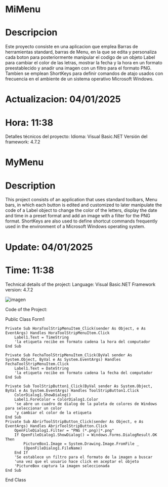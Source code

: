 # MiMenu

# Descripcion

 Este proyecto consiste en una aplicacion que emplea Barras 
 de herramientas standard, barras de Menu, en la que se
 edita y personaliza cada boton para posteriormente 
 manipular el codigo de un objeto Label para cambiar el color
 de las letras, mostrar la fecha y la hora en un formato 
 preestablecido y anadir una imagen con un filtro para el 
 formato PNG. Tambien se emplean ShortKeys para definir
 comandos de atajo usados con frecuencia en el ambiente
 de un sistema operativo Microsoft Windows.

 # Actualizacion: 04/01/2025
 # Hora: 11:38

Detalles técnicos del proyecto:
Idioma: Visual Basic.NET
Versión del framework: 4.7.2

# MyMenu

# Description

This project consists of an application that uses standard toolbars,
Menu bars, in which each button is edited and customized to
later manipulate the code of a Label object to change the color of the
letters, display the date and time in a preset format and add an image with a filter for the
PNG format. ShortKeys are also used to define shortcut commands frequently used in the
environment of a Microsoft Windows operating system.

# Update: 04/01/2025
# Time: 11:38

Technical details of the project:
Language: Visual Basic.NET
Framework version: 4.7.2

![imagen](https://github.com/user-attachments/assets/00fb7d05-cf3e-4b05-afcf-7bd63dc786ad)

Code of the Project:

Public Class Form1

    Private Sub HoraToolStripMenuItem_Click(sender As Object, e As EventArgs) Handles HoraToolStripMenuItem.Click
        Label1.Text = TimeString
        'la etiqueta recibe en formato cadena la hora del computador
    End Sub

    Private Sub FechaToolStripMenuItem_Click(ByVal sender As System.Object, ByVal e As System.EventArgs) Handles FechaToolStripMenuItem.Click
        Label1.Text = DateString
        'la etiqueta recibe en formato cadena la fecha del computador
    End Sub

    Private Sub ToolStripButton1_Click(ByVal sender As System.Object, ByVal e As System.EventArgs) Handles ToolStripButton1.Click
        ColorDialog1.ShowDialog()
        Label1.ForeColor = ColorDialog1.Color
        'se abre un cuadro de dialog de la paleta de colores de Windows para seleccionar un color
        'y cambiar el color de la etiqueta
    End Sub
    Private Sub AbrirToolStripButton_Click(sender As Object, e As EventArgs) Handles AbrirToolStripButton.Click
        OpenFileDialog1.Filter = "PNG (*.png)|*.png"
        If OpenFileDialog1.ShowDialog() = Windows.Forms.DialogResult.OK Then
            PictureBox1.Image = System.Drawing.Image.FromFile _
            (OpenFileDialog1.FileName)
        End If
        'Se establece un filtro para el formato de la imagen a buscar
        'una vez que el usuario hace click en aceptar el objeto 
        'PictureBox captura la imagen seleccionada
    End Sub
End Class
